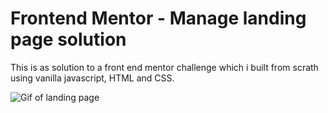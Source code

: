 # Frontend Mentor - Manage landing page solution


This is as solution to a front end mentor challenge which i built from scrath using vanilla javascript, HTML and CSS.

![Gif of landing page](description.gif)

